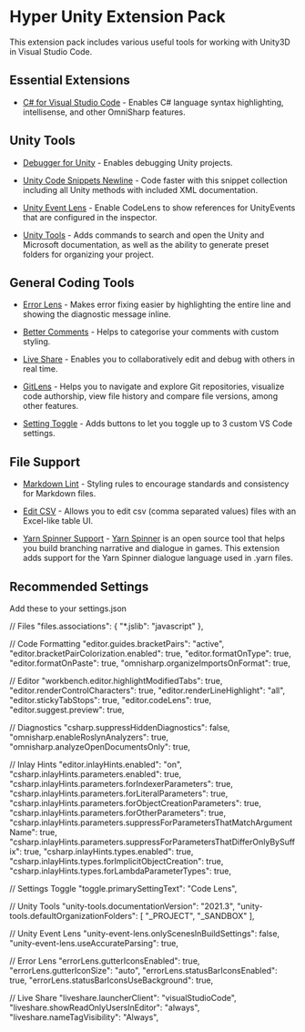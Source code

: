 # Hyper Unity Extension Pack

This extension pack includes various useful tools for working with Unity3D in Visual Studio Code.

## Essential Extensions

- [C# for Visual Studio Code](https://marketplace.visualstudio.com/items?itemName=ms-dotnettools.csharp) - Enables C# language syntax highlighting, intellisense, and other OmniSharp features.

## Unity Tools

- [Debugger for Unity](https://marketplace.visualstudio.com/items?itemName=Unity.unity-debug) - Enables debugging Unity projects.

- [Unity Code Snippets Newline](https://marketplace.visualstudio.com/items?itemName=Cdddo.unity-code-snippets-newline) - Code faster with this snippet collection including all Unity methods with included XML documentation.

- [Unity Event Lens](https://marketplace.visualstudio.com/items?itemName=dgileadi.unity-event-lens) - Enable CodeLens to show references for UnityEvents that are configured in the inspector.

- [Unity Tools](https://marketplace.visualstudio.com/items?itemName=Tobiah.unity-tools) - Adds commands to search and open the Unity and Microsoft documentation, as well as the ability to generate preset folders for organizing your project.

## General Coding Tools

- [Error Lens](https://marketplace.visualstudio.com/items?itemName=usernamehw.errorlens) - Makes error fixing easier by highlighting the entire line and showing the diagnostic message inline.

- [Better Comments](https://marketplace.visualstudio.com/items?itemName=aaron-bond.better-comments) - Helps to categorise your comments with custom styling.

- [Live Share](https://marketplace.visualstudio.com/items?itemName=ms-vsliveshare.vsliveshare) - Enables you to collaboratively edit and debug with others in real time.

- [GitLens](https://marketplace.visualstudio.com/items?itemName=eamodio.gitlens) - Helps you to navigate and explore Git repositories, visualize code authorship, view file history and compare file versions, among other features.

- [Setting Toggle](https://marketplace.visualstudio.com/items?itemName=Ho-Wan.setting-toggle) - Adds buttons to let you toggle up to 3 custom VS Code settings.

## File Support

- [Markdown Lint](https://marketplace.visualstudio.com/items?itemName=DavidAnson.vscode-markdownlint) - Styling rules to encourage standards and consistency for Markdown files.

- [Edit CSV](https://marketplace.visualstudio.com/items?itemName=janisdd.vscode-edit-csv) - Allows you to edit csv (comma separated values) files with an Excel-like table UI.

- [Yarn Spinner Support](https://marketplace.visualstudio.com/items?itemName=SecretLab.yarn-spinner) - [Yarn Spinner](https://yarnspinner.dev) is an open source tool that helps you build branching narrative and dialogue in games. This extension adds support for the Yarn Spinner dialogue language used in .yarn files.

## Recommended Settings

Add these to your settings.json

// Files
"files.associations": { "*.jslib": "javascript" },

// Code Formatting
"editor.guides.bracketPairs": "active",
"editor.bracketPairColorization.enabled": true,
"editor.formatOnType": true,
"editor.formatOnPaste": true,
"omnisharp.organizeImportsOnFormat": true,

// Editor
"workbench.editor.highlightModifiedTabs": true,
"editor.renderControlCharacters": true,
"editor.renderLineHighlight": "all",
"editor.stickyTabStops": true,
"editor.codeLens": true,
"editor.suggest.preview": true,

// Diagnostics
"csharp.suppressHiddenDiagnostics": false,
"omnisharp.enableRoslynAnalyzers": true,
"omnisharp.analyzeOpenDocumentsOnly": true,

// Inlay Hints
"editor.inlayHints.enabled": "on",
"csharp.inlayHints.parameters.enabled": true,
"csharp.inlayHints.parameters.forIndexerParameters": true,
"csharp.inlayHints.parameters.forLiteralParameters": true,
"csharp.inlayHints.parameters.forObjectCreationParameters": true,
"csharp.inlayHints.parameters.forOtherParameters": true,
"csharp.inlayHints.parameters.suppressForParametersThatMatchArgumentName": true,
"csharp.inlayHints.parameters.suppressForParametersThatDifferOnlyBySuffix": true,
"csharp.inlayHints.types.enabled": true,
"csharp.inlayHints.types.forImplicitObjectCreation": true,
"csharp.inlayHints.types.forLambdaParameterTypes": true,

// Settings Toggle
"toggle.primarySettingText": "Code Lens",

// Unity Tools
"unity-tools.documentationVersion": "2021.3",
"unity-tools.defaultOrganizationFolders": [
    "_PROJECT",
    "_SANDBOX"
],

// Unity Event Lens
"unity-event-lens.onlyScenesInBuildSettings": false,
"unity-event-lens.useAccurateParsing": true,

// Error Lens
"errorLens.gutterIconsEnabled": true,
"errorLens.gutterIconSize": "auto",
"errorLens.statusBarIconsEnabled": true,
"errorLens.statusBarIconsUseBackground": true,

// Live Share
"liveshare.launcherClient": "visualStudioCode",
"liveshare.showReadOnlyUsersInEditor": "always",
"liveshare.nameTagVisibility": "Always",
